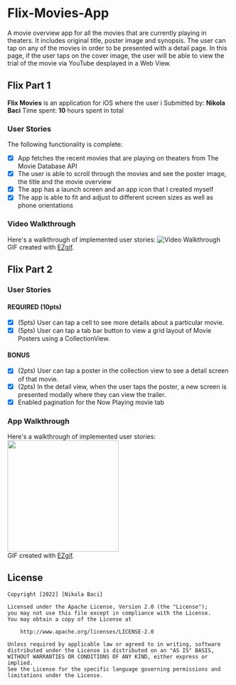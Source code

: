 # Flix-Movies-App
A movie overview app for all the movies that are currently playing in theaters. It includes original title, poster image and synopsis. The user can tap on any of the movies in order to be presented with a detail page. In this page, if the user taps on the cover image, the user will be able to view the trial of the movie via YouTube desplayed in a Web View.

## Flix Part 1

**Flix Movies** is an application for iOS where the user i
Submitted by: **Nikola Baci**
Time spent: **10** hours spent in total

### User Stories
The following functionality is complete:
* [x] App fetches the recent movies that are playing on theaters from The Movie Database API
* [x] The user is able to scroll through the movies and see the poster image, the title and the movie overview
* [x] The app has a launch screen and an app icon that I created myself
* [x] The app is able to fit and adjust to different screen sizes as well as phone orientations

### Video Walkthrough
Here's a walkthrough of implemented user stories:
<img src='./recording.gif' title='Video Walkthrough' width='' alt='Video Walkthrough' />
GIF created with [EZgif](https://ezgif.com//).


## Flix Part 2

### User Stories
#### REQUIRED (10pts)
- [x] (5pts) User can tap a cell to see more details about a particular movie.
- [x] (5pts) User can tap a tab bar button to view a grid layout of Movie Posters using a CollectionView.
#### BONUS
- [x] (2pts) User can tap a poster in the collection view to see a detail screen of that movie.
- [x] (2pts) In the detail view, when the user taps the poster, a new screen is presented modally where they can view the trailer.
- [x] Enabled pagination for the Now Playing movie tab

### App Walkthrough
Here's a walkthrough of implemented user stories:
<img src="recording_2.gif" width=250><br>
GIF created with [EZgif](https://ezgif.com//).

## License
    Copyright [2022] [Nikola Baci]

    Licensed under the Apache License, Version 2.0 (the "License");
    you may not use this file except in compliance with the License.
    You may obtain a copy of the License at

        http://www.apache.org/licenses/LICENSE-2.0

    Unless required by applicable law or agreed to in writing, software
    distributed under the License is distributed on an "AS IS" BASIS,
    WITHOUT WARRANTIES OR CONDITIONS OF ANY KIND, either express or implied.
    See the License for the specific language governing permissions and
    limitations under the License.
